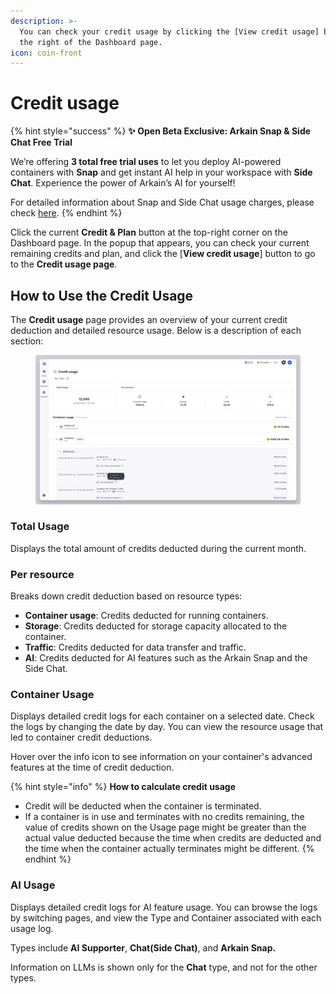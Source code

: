 ```yaml
---
description: >-
  You can check your credit usage by clicking the [View credit usage] button at
  the right of the Dashboard page.
icon: coin-front
---
```


# Credit usage

{% hint style="success" %}
**✨ Open Beta Exclusive: Arkain Snap & Side Chat Free Trial**

We’re offering **3 total free trial uses** to let you deploy AI-powered containers with **Snap** and get instant AI help in your workspace with **Side Chat**. Experience the power of Arkain’s AI for yourself!

For detailed information about Snap and Side Chat usage charges, please check [here](https://docs.arkain.io/credits-and-membership/credits/calculate-credits-usage).
{% endhint %}

Click the current **Credit & Plan** button at the top-right corner on the Dashboard page. In the popup that appears, you can check your current remaining credits and plan, and click the \[**View credit usage**] button to go to the **Credit usage page**.

## **How to Use the Credit Usage**

The **Credit usage** page provides an overview of your current credit deduction and detailed resource usage. Below is a description of each section:

<figure><img src="../../.gitbook/assets/Usage (5).png" alt=""><figcaption></figcaption></figure>

### **Total Usage**

Displays the total amount of credits deducted during the current month.

### **Per resource**

Breaks down credit deduction based on resource types:

* **Container usage**: Credits deducted for running containers.
* **Storage**: Credits deducted for storage capacity allocated to the container.
* **Traffic**: Credits deducted for data transfer and traffic.
* **AI**: Credits deducted for AI features such as the Arkain Snap and the Side Chat.



### Container Usage

Displays detailed credit logs for each container on a selected date. Check the logs by changing the date by day. You can view the resource usage that led to container credit deductions.

Hover over the info icon to see information on your container's advanced features at the time of credit deduction.

{% hint style="info" %}
**How to calculate credit usage**

* Credit will be deducted when the container is terminated.
* If a container is in use and terminates with no credits remaining, the value of credits shown on the Usage page might be greater than the actual value deducted because the time when credits are deducted and the time when the container actually terminates might be different.
{% endhint %}

### &#x20;AI Usage

Displays detailed credit logs for AI feature usage. You can browse the logs by switching pages, and view the Type and Container associated with each usage log.&#x20;

Types include **AI Supporter**, **Chat(Side Chat)**, and **Arkain Snap.**&#x20;

Information on LLMs is shown only for the **Chat** type, and not for the other types.

